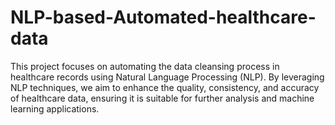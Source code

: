 # NLP-based-Automated-healthcare-data
This project focuses on automating the data cleansing process in healthcare records using Natural Language Processing (NLP). By leveraging NLP techniques, we aim to enhance the quality, consistency, and accuracy of healthcare data, ensuring it is suitable for further analysis and machine learning applications.

